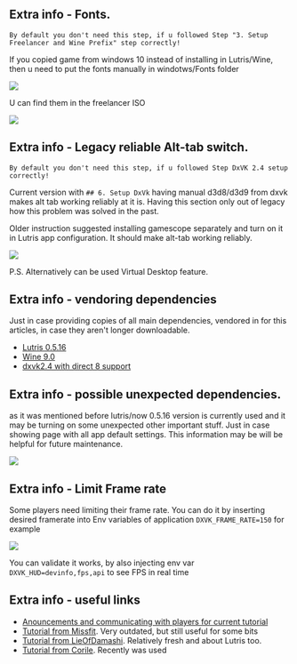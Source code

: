## Extra info - Fonts.

`By default you don't need this step, if u followed Step "3. Setup Freelancer and Wine Prefix" step correctly!`

If you copied game from windows 10 instead of installing in Lutris/Wine, then u need to put the fonts manually in windotws/Fonts folder

![]({{.StaticRoot}}article_freelancer_setup_at_linux/fonts_setup1.png)

U can find them in the freelancer ISO

![]({{.StaticRoot}}article_freelancer_setup_at_linux/fonts_setup_source.png)

## Extra info - Legacy reliable Alt-tab switch.

`By default you don't need this step, if u followed Step DxVK 2.4 setup correctly!`

Current version with `## 6. Setup DxVk` having manual d3d8/d3d9 from dxvk makes alt tab working reliably at it is.
Having this section only out of legacy how this problem was solved in the past.

Older instruction suggested installing gamescope separately and turn on it in Lutris app configuration.
It should make alt-tab working reliably.

![]({{.StaticRoot}}article_freelancer_setup_at_linux/gamescope_install.png)

P.S. Alternatively can be used Virtual Desktop feature.

## Extra info - vendoring dependencies

Just in case providing copies of all main dependencies, vendored in for this articles, in case they aren't longer downloadable.

- [Lutris 0.5.16]({{.StaticRoot}}article_freelancer_setup_at_linux/vendored_freel_stuff/lutris_0.5.17_all.deb)
- [Wine 9.0]({{.StaticRoot}}article_freelancer_setup_at_linux/vendored_freel_stuff/wine-9.0-amd64.tar.xz)
- [dxvk2.4 with direct 8 support]({{.StaticRoot}}article_freelancer_setup_at_linux/vendored_freel_stuff/dxvk-2.4.tar.gz)

## Extra info - possible unexpected dependencies.

as it was mentioned before lutris/now 0.5.16 version is currently used and it may be turning on some unexpected other important stuff.
Just in case showing page with all app default settings. This information may be will be helpful for future maintenance.

![]({{.StaticRoot}}article_freelancer_setup_at_linux/unexpected_dependencies.png)

## Extra info - Limit Frame rate

Some players need limiting their frame rate.
You can do it by inserting desired framerate into Env variables of application `DXVK_FRAME_RATE=150` for example

![]({{.StaticRoot}}article_freelancer_setup_at_linux/frame_limit_install.png)

You can validate it works, by also injecting env var `DXVK_HUD=devinfo,fps,api` to see FPS in real time

## Extra info - useful links

- [Anouncements and communicating with players for current tutorial](<https://discoverygc.com/forums/showthread.php?tid=204034&pid=2339308>)
- [Tutorial from Missfit](<https://discoverygc.com/forums/showthread.php?tid=173057>). Very outdated, but still useful for some bits
- [Tutorial from LieOfDamashi](<https://discoverygc.com/forums/showthread.php?tid=202325&highlight=Linux>). Relatively fresh and about Lutris too.
- [Tutorial from Corile](<https://discoverygc.com/forums/showthread.php?tid=147190&highlight=Linux>). Recently was used

